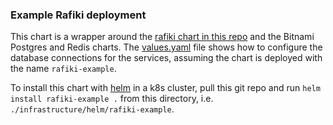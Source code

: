 ### Example Rafiki deployment

This chart is a wrapper around the [rafiki chart in this repo](../rafiki) and the Bitnami
Postgres and Redis charts. The [values.yaml](./values.yaml) file shows how to configure the
database connections for the services, assuming the chart is deployed with the name `rafiki-example`.

To install this chart with [helm](https://helm.sh/docs/intro/install/) in a k8s cluster, pull this git repo
and run `helm install rafiki-example .` from this directory, i.e. `./infrastructure/helm/rafiki-example`.


